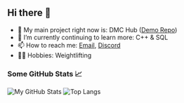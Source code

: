 ## Hi there 👋

<!-- - 🔭 I’m currently working on ...
- 🌱 I’m currently learning ...
- 👯 I’m looking to collaborate on ...
- 🤔 I’m looking for help with ...
- 💬 Ask me about ...
- 📫 How to reach me: ...
- 😄 Pronouns: ...
- ⚡ Fun fact: ... -->

- 🔭 My main project right now is: DMC Hub ([Demo Repo](https://github.com/Harvey1717/DMC-Hub_Demo))
- 🌱 I’m currently continuing to learn more: C++ & SQL
- 📫 How to reach me: [Email](mailto:name@email.com), [Discord](https://discord.com/users/469870742033661958)
- 🏋️‍♂️ Hobbies: Weightlifting

### Some GitHub Stats 📈

![My GitHub Stats](https://github-readme-stats.vercel.app/api?username=harvey1717&show_icons=true&theme=algolia&count_private=true&hide=contribs&include_all_commits=true)
![Top Langs](https://github-readme-stats.vercel.app/api/top-langs/?username=harvey1717&theme=algolia)
